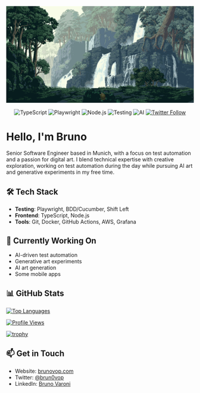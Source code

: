 <div align="center">
  <img src="bg.gif" alt="Bruno Varoni Othechar Palma" style="object-fit: cover;" />

  ![TypeScript](https://img.shields.io/badge/TypeScript-007ACC?style=flat&logo=typescript&logoColor=white)
  ![Playwright](https://img.shields.io/badge/Playwright-45ba4b?style=flat&logo=playwright&logoColor=white)
  ![Node.js](https://img.shields.io/badge/Node.js-339933?style=flat&logo=node.js&logoColor=white)
  ![Testing](https://img.shields.io/badge/Testing-E33332?style=flat&logo=testing-library&logoColor=white)
  ![AI](https://img.shields.io/badge/AI%20Art-FF6B6B?style=flat&logo=tensorflow&logoColor=white)
  [![Twitter Follow](https://img.shields.io/twitter/follow/brun0vop?style=social)](https://twitter.com/brun0vop)
</div>

# Hello, I'm Bruno

Senior Software Engineer based in Munich, with a focus on test automation and a passion for digital art. I blend technical expertise with creative exploration, working on test automation during the day while pursuing AI art and generative experiments in my free time.

## 🛠️ Tech Stack

- **Testing**: Playwright, BDD/Cucumber, Shift Left
- **Frontend**: TypeScript, Node.js
- **Tools**: Git, Docker, GitHub Actions, AWS, Grafana

## 🌱 Currently Working On

- AI-driven test automation
- Generative art experiments
- AI art generation
- Some mobile apps

## 📊 GitHub Stats

[![Top Languages](https://github-readme-stats.vercel.app/api/top-langs/?username=brun0vop&layout=compact&theme=dracula)](https://github.com/brun0vop)

[![Profile Views](https://komarev.com/ghpvc/?username=brun0vop&color=blueviolet)]()

[![trophy](https://github-profile-trophy.vercel.app/?username=brun0vop&theme=dracula&row=1)](https://github.com/ryo-ma/github-profile-trophy)

## 📫 Get in Touch

- Website: [brunovop.com](https://brunovop.com)
- Twitter: [@brun0vop](https://twitter.com/brun0vop)
- LinkedIn: [Bruno Varoni](https://linkedin.com/in/brunovop)
